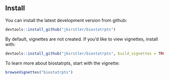 
## Install

You can install the latest development version from github:

``` r
devtools::install_github("jbirstler/biostatrpts")
```

By default, vignettes are not created. If you’d like to view vignettes,
install
with:

``` r
devtools::install_github("jbirstler/biostatrpts", build_vignettes = TRUE)
```

To learn more about biostatrpts, start with the vignette:

``` r
browseVignettes("biostatrpts")
```
